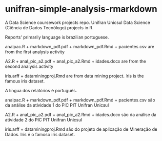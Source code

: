 # unifran-simple-analysis-rmarkdown
A Data Science coursework projects repo. Unifran Unicsul Data Science (Ciência de Dados Tecnólogo) projects in R.

Reports' primarily language is brazilian portuguese.

analpac.R + markdown_pdf.pdf + markdown_pdf.Rmd + pacientes.csv are from the first analysis activity

A2.R + anal_pic_a2.pdf + anal_pic_a2.Rmd + idades.docx are from the second analysis activity

iris.arff + dataminingproj.Rmd are from data mining project. Iris is the famous iris dataset.

A língua dos relatórios é português.

analpac.R + markdown_pdf.pdf + markdown_pdf.Rmd + pacientes.csv são da análise da atividade 1 do PIC PIT Unifran Unicsul

A2.R + anal_pic_a2.pdf + anal_pic_a2.Rmd + idades.docx são da análise da atividade 2 do PIC PIT Unifran Unicsul

iris.arff + dataminingproj.Rmd são do projeto de aplicação de Mineração de Dados. Iris é o famoso iris dataset.
